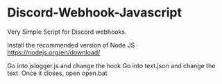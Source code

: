 # Discord-Webhook-Javascript
Very Simple Script for Discord webhooks.

Install the recommended version of Node JS https://nodejs.org/en/download/

Go into jslogger.js and change the hook
Go into text.json and change the text.
Once it closes, open open.bat
